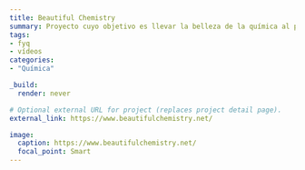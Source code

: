 ```yaml
---
title: Beautiful Chemistry
summary: Proyecto cuyo objetivo es llevar la belleza de la química al público en general.
tags:
- fyq
- vídeos
categories: 
- "Química"

_build:
  render: never

# Optional external URL for project (replaces project detail page).
external_link: https://www.beautifulchemistry.net/

image:
  caption: https://www.beautifulchemistry.net/
  focal_point: Smart
---
```

